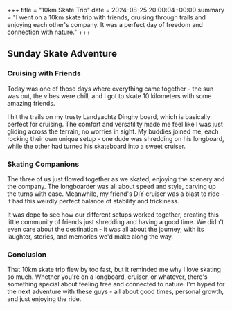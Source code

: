 +++
title = "10km Skate Trip"
date = 2024-08-25 20:00:04+00:00
summary = "I went on a 10km skate trip with friends, cruising through trails and enjoying each other's company. It was a perfect day of freedom and connection with nature."
+++
## Sunday Skate Adventure
### Cruising with Friends

Today was one of those days where everything came together - the sun was out, the vibes were chill, and I got to skate 10 kilometers with some amazing friends.

I hit the trails on my trusty Landyachtz Dinghy board, which is basically perfect for cruising. The comfort and versatility made me feel like I was just gliding across the terrain, no worries in sight. My buddies joined me, each rocking their own unique setup - one dude was shredding on his longboard, while the other had turned his skateboard into a sweet cruiser.

### Skating Companions

The three of us just flowed together as we skated, enjoying the scenery and the company. The longboarder was all about speed and style, carving up the turns with ease. Meanwhile, my friend's DIY cruiser was a blast to ride - it had this weirdly perfect balance of stability and trickiness.

It was dope to see how our different setups worked together, creating this little community of friends just shredding and having a good time. We didn't even care about the destination - it was all about the journey, with its laughter, stories, and memories we'd make along the way.

### Conclusion

That 10km skate trip flew by too fast, but it reminded me why I love skating so much. Whether you're on a longboard, cruiser, or whatever, there's something special about feeling free and connected to nature. I'm hyped for the next adventure with these guys - all about good times, personal growth, and just enjoying the ride.
